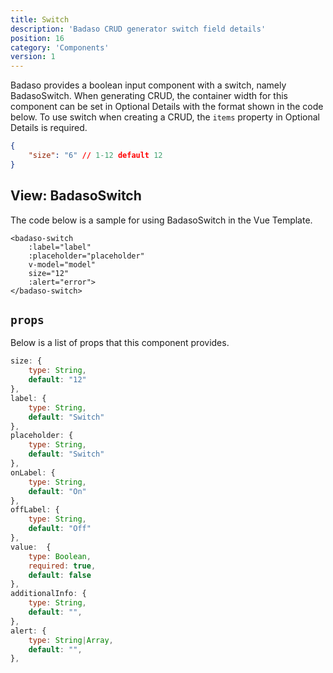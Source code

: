 ```yaml
---
title: Switch
description: 'Badaso CRUD generator switch field details'
position: 16
category: 'Components'
version: 1
---
```


Badaso provides a boolean input component with a switch, namely BadasoSwitch. When generating CRUD, the container width for this component can be set in Optional Details with the format shown in the code below. To use switch when creating a CRUD, the `items` property in Optional Details is required.

```json
{
    "size": "6" // 1-12 default 12
}
```

## View: BadasoSwitch

The code below is a sample for using BadasoSwitch in the Vue Template.

```vue
<badaso-switch
    :label="label"
    :placeholder="placeholder"
    v-model="model"
    size="12"
    :alert="error">
</badaso-switch>
```

## `props`

Below is a list of props that this component provides.

```js
size: {
    type: String,
    default: "12"
},
label: {
    type: String,
    default: "Switch"
},
placeholder: {
    type: String,
    default: "Switch"
},
onLabel: {
    type: String,
    default: "On"
},
offLabel: {
    type: String,
    default: "Off"
},
value:  {
    type: Boolean,
    required: true,
    default: false
},
additionalInfo: {
    type: String,
    default: "",
},
alert: {
    type: String|Array,
    default: "",
},
```